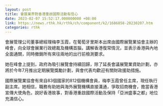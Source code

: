 ```yaml
---
layout: post
title: 會展業界對香港重啟國際活動有信心
date: 2023-02-07 15:52:17.000000000 +08:00
link: https://news.rthk.hk/rthk/ch/component/k2/1686858-20230207.htm
categories: rthk
---
```


會展管理公司董事總經理梅李玉霞，在葡萄牙里斯本出席由國際展覽業協會主辦的峰會，向全球會展業行政總裁及機構首腦，講解香港復常情況，並表示香港與內地全面通關，同時撤銷所有來往兩地的出行前檢測要求。

她在峰會上提到，政府為吸引展覽會持續回歸，除了延長會議展覽業資助計劃，亦將於今年7月推出定期展覽獎勵計劃，與會代表均歡迎有關財政援助措施。

國際展覽業協會有來自83個國家的812個機構會員，梅李玉霞曾任主席，現任執行副主席。她相信，職務有助她與海外展覽機構直接溝通，爭取招商機會，擔當香港宣傳大使角色，說好香港故事，對香港重啟國際活動及保持「亞洲盛事之都」地位充滿信心。
